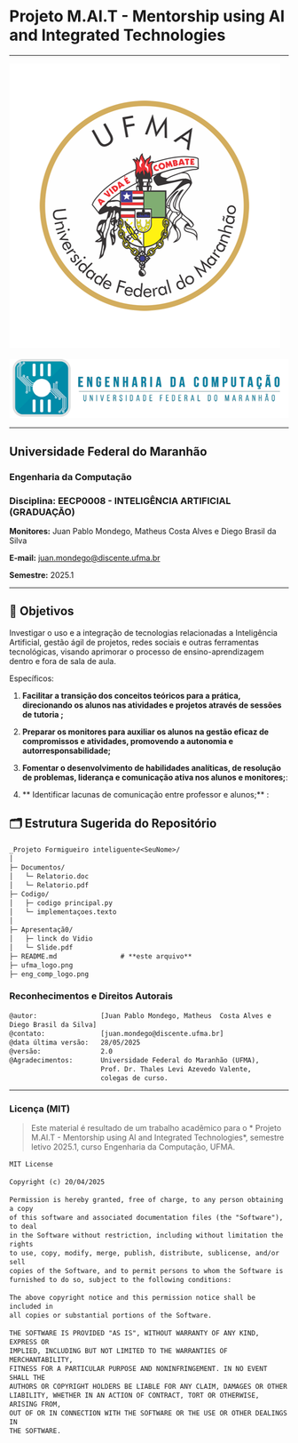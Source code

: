 # Projeto M.AI.T - Mentorship using AI and Integrated Technologies

---

![UFMA](./ufma_logo.png)&nbsp;&nbsp;&nbsp;&nbsp;![Engenharia da Computação](./eng_comp_logo.png)

---

## Universidade Federal do Maranhão  
### Engenharia da Computação  
### Disciplina: **EECP0008 - INTELIGÊNCIA ARTIFICIAL (GRADUAÇÃO)**  
**Monitores:** Juan Pablo Mondego, Matheus  Costa Alves e Diego Brasil da Silva
  

**E-mail:** juan.mondego@discente.ufma.br

**Semestre:** 2025.1  

---

## 🎯 Objetivos


Investigar o uso e a integração de tecnologias relacionadas a Inteligência Artificial, gestão ágil de projetos, redes sociais e outras ferramentas tecnológicas, visando aprimorar o processo de ensino-aprendizagem dentro e fora de sala de aula. 

Específicos:

1. **Facilitar a transição dos conceitos teóricos para a prática, direcionando os alunos nas atividades e projetos através de sessões de tutoria ;**  

  
3. **Preparar os monitores para auxiliar os alunos na gestão eficaz de compromissos e atividades, promovendo a autonomia e autorresponsabilidade;**  

    
4. **Fomentar o desenvolvimento de habilidades analíticas, de resolução de problemas, liderança e comunicação ativa nos alunos e monitores;**:

     
5. ** Identificar lacunas de comunicação entre professor e alunos;** :


## 🗂️ Estrutura Sugerida do Repositório

```
_Projeto Formigueiro inteliguente<SeuNome>/
│
├─ Documentos/
│   └─ Relatorio.doc
│   └─ Relatorio.pdf
├─ Codigo/
│   ├─ codigo principal.py
│   └─ implementaçoes.texto
│
├─ Apresentaçã0/
│   ├─ linck do Vidio
│   └─ Slide.pdf
├─ README.md                # **este arquivo**
├─ ufma_logo.png
├─ eng_comp_logo.png
```

### Reconhecimentos e Direitos Autorais

```
@autor:                [Juan Pablo Mondego, Matheus  Costa Alves e Diego Brasil da Silva]
@contato:              [juan.mondego@discente.ufma.br]
@data última versão:   28/05/2025
@versão:               2.0
@Agradecimentos:       Universidade Federal do Maranhão (UFMA),
                       Prof. Dr. Thales Levi Azevedo Valente,
                       colegas de curso.
```

---

### Licença (MIT)

> Este material é resultado de um trabalho acadêmico para o *	Projeto M.AI.T - Mentorship using AI and Integrated Technologies*, semestre letivo 2025.1, curso Engenharia da Computação, UFMA.

```
MIT License

Copyright (c) 20/04/2025

Permission is hereby granted, free of charge, to any person obtaining a copy
of this software and associated documentation files (the "Software"), to deal
in the Software without restriction, including without limitation the rights
to use, copy, modify, merge, publish, distribute, sublicense, and/or sell
copies of the Software, and to permit persons to whom the Software is
furnished to do so, subject to the following conditions:

The above copyright notice and this permission notice shall be included in
all copies or substantial portions of the Software.

THE SOFTWARE IS PROVIDED "AS IS", WITHOUT WARRANTY OF ANY KIND, EXPRESS OR
IMPLIED, INCLUDING BUT NOT LIMITED TO THE WARRANTIES OF MERCHANTABILITY,
FITNESS FOR A PARTICULAR PURPOSE AND NONINFRINGEMENT. IN NO EVENT SHALL THE
AUTHORS OR COPYRIGHT HOLDERS BE LIABLE FOR ANY CLAIM, DAMAGES OR OTHER
LIABILITY, WHETHER IN AN ACTION OF CONTRACT, TORT OR OTHERWISE, ARISING FROM,
OUT OF OR IN CONNECTION WITH THE SOFTWARE OR THE USE OR OTHER DEALINGS IN
THE SOFTWARE.
```
